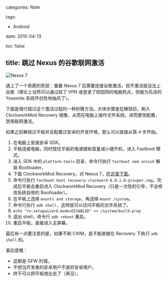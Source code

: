 categories: Note

tags:

- Android

date: 2015-04-13

toc: false

title: 跳过 Nexus 的谷歌联网激活
---

![Nexus 7](http://7u2gqx.com1.z0.glb.clouddn.com/跳过Nexus的谷歌联网激活1.jpg)

遇上了一个奇葩的死锁：重置 Nexus 7 后需要连接谷歌激活，但不激活就没法上谷歌（理论上当然可以通过挂了 VPN 或登录了校园网的电脑热点，但极为先进的 Yosemite 系统开创性地抽风了）。

下面是强行跳过这个激活过程的一种折腾方法<!--more-->。大体步骤是在解锁后，刷入 ClockworkMod Recovery 镜像，从而在电脑上操作文件系统，进而更改配置，禁用联网激活。

如果之前解锁过平板并且配置过安卓的开发环境，那么可以直接从第 4 步开始。

1. 在电脑上安装安卓 SDK。
2. 平板连接电脑，同时按住平板的电源键和音量减小键开机，进入 Fastboot 模式。
3. 进入 SDK 中的 `platform-tools` 目录，命令行执行 `fastboot oem unlock` 解锁 Bootloader。
4. 下载 ClockworkMod Recovery。对 Nexus 7，[在这里下载](http://download2.clockworkmod.com/recoveries/recovery-clockwork-6.0.1.0-grouper.img)。
5. 命令行执行 `fastboot boot recovery-clockwork-6.0.1.0-grouper.img`。完成后平板会重启进入 ClockworkMod Recovery（只是一次性的引导，不会修改系统自带的 Bootloader）。
6. 在平板上选择 `mounts and storage`，再选择 `mount /system`。
7. 命令行执行 `adb shell`，这样就可以访问平板的文件系统了。
8. `echo "ro.setupwizard.mode=DISABLED" >> /system/build.prop`
9. 退出 shell，命令行 `adb reboot` 重启。
10. 重启平板，直接进入主屏幕。

最后有一点要注意的是，如果不刷 CWM，是不能直接在 Recovery 下执行 `adb shell` 的。

事后感慨：

* 这都是 GFW 的错。
* 不想当开发者的安卓用户不是好安卓用户。
* 终于可以把平板借出去了（再见）。